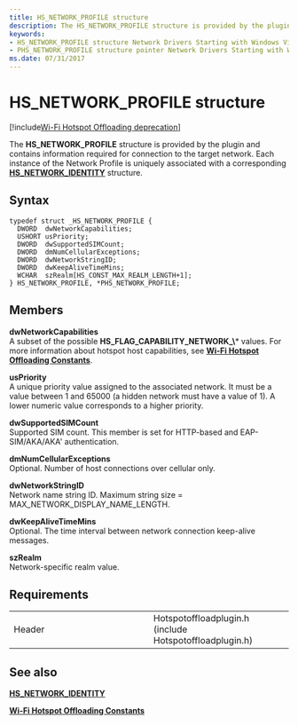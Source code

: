 ```yaml
---
title: HS_NETWORK_PROFILE structure
description: The HS_NETWORK_PROFILE structure is provided by the plugin and contains information required for connection to the target network. Each instance of the Network Profile is uniquely associated with a corresponding HS_NETWORK_IDENTITY structure.
keywords: 
- HS_NETWORK_PROFILE structure Network Drivers Starting with Windows Vista
- PHS_NETWORK_PROFILE structure pointer Network Drivers Starting with Windows Vista
ms.date: 07/31/2017
---
```


# HS\_NETWORK\_PROFILE structure

[!include[Wi-Fi Hotspot Offloading deprecation](../includes/wi-fi-hotspot-offloading-deprecation.md)]


The **HS\_NETWORK\_PROFILE** structure is provided by the plugin and contains information required for connection to the target network. Each instance of the Network Profile is uniquely associated with a corresponding [**HS\_NETWORK\_IDENTITY**](hs-network-identity.md) structure.

## Syntax

```ManagedCPlusPlus
typedef struct _HS_NETWORK_PROFILE {
  DWORD  dwNetworkCapabilities;
  USHORT usPriority;
  DWORD  dwSupportedSIMCount;
  DWORD  dmNumCellularExceptions;
  DWORD  dwNetworkStringID;
  DWORD  dwKeepAliveTimeMins;
  WCHAR  szRealm[HS_CONST_MAX_REALM_LENGTH+1];
} HS_NETWORK_PROFILE, *PHS_NETWORK_PROFILE;
```

## Members

**dwNetworkCapabilities**  
A subset of the possible **HS\_FLAG\_CAPABILITY\_NETWORK\_\\*** values. For more information about hotspot host capabilities, see [**Wi-Fi Hotspot Offloading Constants**](wi-fi-hotspot-offloading-constants.md).

**usPriority**  
A unique priority value assigned to the associated network. It must be a value between 1 and 65000 (a hidden network must have a value of 1). A lower numeric value corresponds to a higher priority.

**dwSupportedSIMCount**  
Supported SIM count. This member is set for HTTP-based and EAP-SIM/AKA/AKA' authentication.

**dmNumCellularExceptions**  
Optional. Number of host connections over cellular only.

**dwNetworkStringID**  
Network name string ID. Maximum string size = MAX\_NETWORK\_DISPLAY\_NAME\_LENGTH.

**dwKeepAliveTimeMins**  
Optional. The time interval between network connection keep-alive messages.

**szRealm**  
Network-specific realm value.

## Requirements

<table>
<colgroup>
<col width="50%" />
<col width="50%" />
</colgroup>
<tbody>
<tr class="odd">
<td><p>Header</p></td>
<td>Hotspotoffloadplugin.h (include Hotspotoffloadplugin.h)</td>
</tr>
</tbody>
</table>

## See also


[**HS\_NETWORK\_IDENTITY**](hs-network-identity.md)

[**Wi-Fi Hotspot Offloading Constants**](wi-fi-hotspot-offloading-constants.md)

 

 




